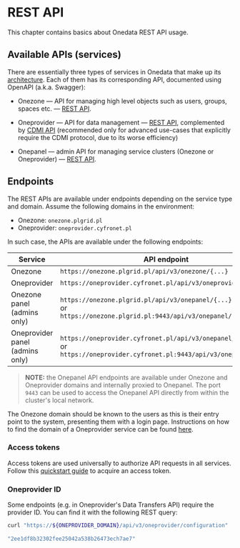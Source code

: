 # REST API

This chapter contains basics about Onedata REST API usage.

## Available APIs (services)

There are essentially three types of services in Onedata that make up its [architecture][1].
Each of them has its corresponding API, documented using OpenAPI (a.k.a. Swagger):

* Onezone — API for managing high level objects such as users, groups, spaces etc. —
  [REST API][2].

* Oneprovider — API for data management — [REST API][3],
  complemented by [CDMI API][4] (recommended only for advanced use-cases
  that explicitly require the CDMI protocol, due to its worse efficiency)

* Onepanel — admin API for managing service clusters (Onezone or Oneprovider) —
  [REST API][5].

## Endpoints

The REST APIs are available under endpoints depending on the service type and domain.
Assume the following domains in the environment:

* Onezone: `onezone.plgrid.pl`
* Oneprovider: `oneprovider.cyfronet.pl`

In such case, the APIs are available under the following endpoints:

| Service                         | API endpoint                                                                                                                          |
| ------------------------------- | ------------------------------------------------------------------------------------------------------------------------------------- |
| Onezone                         | `https://onezone.plgrid.pl/api/v3/onezone/{...}`                                                                                      |
| Oneprovider                     | `https://oneprovider.cyfronet.pl/api/v3/oneprovider/{...}`                                                                            |
| Onezone panel (admins only)     | `https://onezone.plgrid.pl/api/v3/onepanel/{...}` <br /> or <br /> `https://onezone.plgrid.pl:9443/api/v3/onepanel/{...}`             |
| Oneprovider panel (admins only) | `https://oneprovider.cyfronet.pl/api/v3/onepanel/{...}` <br /> or <br /> `https://oneprovider.cyfronet.pl:9443/api/v3/onepanel/{...}` |

> **NOTE:** the Onepanel API endpoints are available under Onezone and Oneprovider
> domains and internally proxied to Onepanel. The port `9443` can be used to
> access the Onepanel API directly from within the cluster's local network.

The Onezone domain should be known to the users as this is their entry point
to the system, presenting them with a login page. Instructions on how to find
the domain of a Oneprovider service can be found [here][6].

### Access tokens

Access tokens are used universally to authorize API requests in all services.
Follow this [quickstart guide][7] to acquire an access token.

### Oneprovider ID

Some endpoints (e.g. in Oneprovider's Data Transfers API) require the provider
ID. You can find it with the following REST query:

```bash
curl "https://${ONEPROVIDER_DOMAIN}/api/v3/oneprovider/configuration" | jq .providerId
     
"2ee1df8b32302fee25042a538b26473ech7ae7"
```

<!-- references -->

[1]: ../intro.md#architecture

[2]: https://onedata.org/#/home/api/stable/onezone

[3]: https://onedata.org/#/home/api/stable/oneprovider

[4]: cdmi.md

[5]: https://onedata.org/#/home/api/stable/onepanel

[6]: data.md#oneprovider-domain

[7]: ./tokens.md#access-token-quickstart
